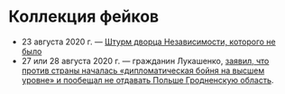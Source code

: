 # Коллекция фейков

- 23 августа 2020 г. — [Штурм дворца Независимости, которого не было](./2020-08-24-0140.md)
- 27 или 28 августа 2020 г. — гражданин Лукашенко, [заявил, что против страны началась «дипломатическая бойня на высшем уровне» и пообещал не отдавать Польше Гродненскую область](./2020-08-29-0022.md).
